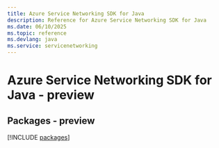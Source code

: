```yaml
---
title: Azure Service Networking SDK for Java
description: Reference for Azure Service Networking SDK for Java
ms.date: 06/10/2025
ms.topic: reference
ms.devlang: java
ms.service: servicenetworking
---
```

# Azure Service Networking SDK for Java - preview
## Packages - preview
[!INCLUDE [packages](service-networking-index.md)]